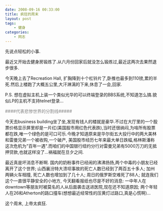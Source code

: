 ```yaml
---
date: 2008-09-16 00:33:00
title: 疯狂的周末
layout: post
tags:
    - 健身
categories:
    - 网志
---
```

先说点轻松的小事.

最近又开始去健身房锻炼了.从六月份回家后就没怎么锻炼过,最近这两次去果然退步很多.

今天晚上去了Recreation Hall, 扩胸降到十个杠铃片了,卧推也最多到110镑,累的半死.然后上楼跑了大概五公里,大汗淋漓的下来,休息了一会,回家.

P.S. 想在虚拟主机上装一个类似光华的可以终端登录的BBS系统,不知道怎么搞.貌似LP的主机不支持telnet登录...

<span style="color:#808080;">####代表悲惨世界的分割线#####</span>

今天去business building坐了坐,发现有钱人的楼就是豪华.不过在大厅里的一个股票价格显示屏里却是一片红(美国股市用红色代表跌),当时还很纳闷,为啥所有股票都在跌,唯一个绿色的是可口可乐.今晚才知道原来是华尔街五大投行中的两大美林和雷曼兄弟一个被收购,一个破产, 美国股市经历七年来最大单日跌幅,格林斯潘称这次危机为"百年一遇".而咱们的中国银行纽约分行对雷曼兄弟有5000万刀的无抵押贷款,也就这样没了...祸福就在旦夕之间.

最近真是坏消息不断啊. 国内的奶粉事件已经闹的沸沸扬扬,两个中毒的小朋友已经离开了这个世界; 山西襄汾特大溃坝事故的死亡人数已经到了两百五十多人; 加州两辆火车相撞, 死亡人数也增加到了几十人; 周日的俄罗斯空难死了88人; 就连我们这个一直很平静安全的小地方, 今天翻看报纸也尽是不好的消息: 一中年人在downtown等朋友时被莫名的人从后面袭击送进医院,现在还不知道原因; 两个年轻人在26和Atherton的路口撞车(想想最近经常性的压黄灯过路口,真是心慌啊)...

这个周末, 上帝太疯狂.

